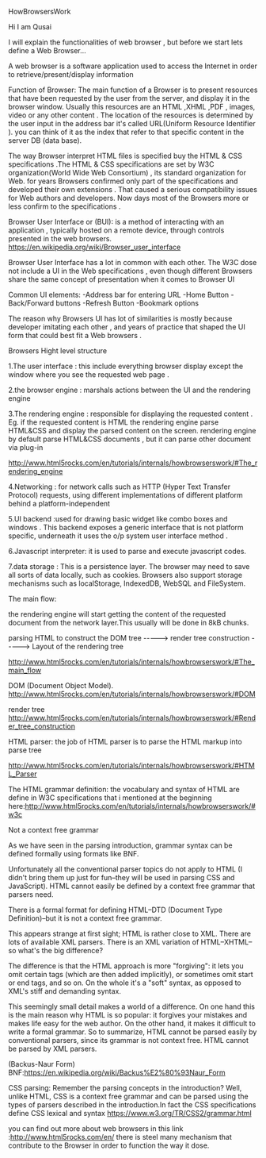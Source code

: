 HowBrowsersWork



Hi I am Qusai

I will explain the functionalities of web browser , but before we start lets define a Web Browser...



A web browser is a software application used to access the Internet in order to retrieve/present/display information




Function of Browser:
The main function of a Browser is to present resources that have been requested by the user from the server, and display it in the browser window. Usually this resources are an HTML ,XHML ,PDF ,  images, video or any other content . The location of the resources is determined by the user input in the address bar it's called URL(Uniform Resource Identifier ). you can think of it as the index that refer to that specific content in the server DB (data base).




The way Browser interpret   HTML files is specified buy the HTML & CSS specifications .The HTML & CSS specifications are set by W3C organization(World Wide Web Consortium) , its standard organization for Web. for years Browsers confirmed only part of the specifications and developed their own extensions . That caused a serious compatibility issues for Web authors and developers.
Now days most of the Browsers more or less confirm to the specifications .




Browser User Interface or (BUI):
is a method of interacting with an application , typically hosted on a remote device, through controls presented in the web browsers.
https://en.wikipedia.org/wiki/Browser_user_interface





Browser User Interface has a lot in common with each other.
The W3C dose not include a UI in the Web specifications , even though different Browsers share the same concept of presentation when it comes to Browser UI

Common UI elements:
-Address bar for entering URL
-Home Button
-Back/Forward buttons
-Refresh Button
-Bookmark options

The reason why Browsers UI has lot of similarities  is mostly because developer imitating each other , and years of practice that shaped the UI form that could best fit a Web browsers .





Browsers Hight level structure

1.The user interface  :
  this include everything browser display except the window where you see the requested web page .


2.the browser engine : marshals actions between the UI and the rendering engine

3.The rendering engine :
  responsible for displaying the requested content .
  Eg. if the requested content is HTML the rendering engine parse HTML&CSS and display the parsed content on the screen.
  rendering engine by default parse HTML&CSS documents , but it can parse other document via plug-in

  http://www.html5rocks.com/en/tutorials/internals/howbrowserswork/#The_rendering_engine


4.Networking : for network calls such as HTTP (Hyper Text Transfer Protocol) requests, using different implementations of different
  platform behind a platform-independent



5.UI backend :used for drawing basic widget like combo boxes and windows .
  This backend exposes a generic interface that is not platform specific, underneath it uses the o/p system user interface method .



6.Javascript interpreter: it is used to parse and  execute javascript codes.




7.data storage :
  This is a persistence layer. The browser may need to save all sorts of data locally, such as cookies. Browsers also support storage mechanisms such as localStorage, IndexedDB, WebSQL and FileSystem.



 The main flow:

 the rendering engine will start getting the content of the requested document from the network layer.This usually will be done in 8kB chunks.

 parsing HTML to construct the DOM tree ----->  render tree construction ----->  Layout of the rendering tree


http://www.html5rocks.com/en/tutorials/internals/howbrowserswork/#The_main_flow

DOM (Document Object Model).
http://www.html5rocks.com/en/tutorials/internals/howbrowserswork/#DOM


render tree
http://www.html5rocks.com/en/tutorials/internals/howbrowserswork/#Render_tree_construction


HTML parser:
the job of HTML parser is to parse the HTML markup into parse tree

http://www.html5rocks.com/en/tutorials/internals/howbrowserswork/#HTML_Parser

The HTML grammar definition:
the vocabulary and syntax of HTML are define in W3C specifications that i mentioned at the beginning
here:http://www.html5rocks.com/en/tutorials/internals/howbrowserswork/#w3c


Not a context free grammar

As we have seen in the parsing introduction, grammar syntax can be defined formally using formats like BNF.

Unfortunately all the conventional parser topics do not apply to HTML (I didn't bring them up just for fun–they will be used in parsing CSS and JavaScript). HTML cannot easily be defined by a context free grammar that parsers need.

There is a formal format for defining HTML–DTD (Document Type Definition)–but it is not a context free grammar.

This appears strange at first sight; HTML is rather close to XML. There are lots of available XML parsers. There is an XML variation of HTML–XHTML–so what's the big difference?

The difference is that the HTML approach is more "forgiving": it lets you omit certain tags (which are then added implicitly), or sometimes omit start or end tags, and so on. On the whole it's a "soft" syntax, as opposed to XML's stiff and demanding syntax.

This seemingly small detail makes a world of a difference. On one hand this is the main reason why HTML is so popular: it forgives your mistakes and makes life easy for the web author. On the other hand, it makes it difficult to write a formal grammar. So to summarize, HTML cannot be parsed easily by conventional parsers, since its grammar is not context free. HTML cannot be parsed by XML parsers.

(Backus-Naur Form) BNF:https://en.wikipedia.org/wiki/Backus%E2%80%93Naur_Form



CSS parsing:
Remember the parsing concepts in the introduction? Well, unlike HTML, CSS is a context free grammar and can be parsed using the types of parsers described in the introduction.In fact the CSS specifications define CSS lexical and syntax https://www.w3.org/TR/CSS2/grammar.html



you can find out more about web browsers in this link :http://www.html5rocks.com/en/
there is steel many mechanism that contribute to the Browser in order to function the way it dose.
